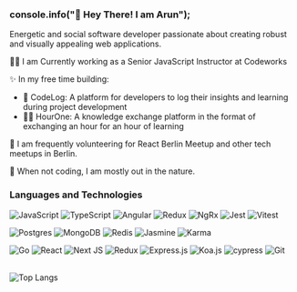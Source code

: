 ### console.info("🙏 Hey There! I am Arun");

Energetic and social software developer passionate about creating robust and visually appealing web applications.

🧑‍🏫 I am Currently working as a  Senior JavaScript Instructor at Codeworks

✨ In my free time building: 

- 📗 CodeLog: A platform for developers to log their insights and learning during project development 
- 🧗‍♂️ HourOne: A knowledge exchange platform in the format of exchanging an hour for an hour of learning

💜 I am frequently volunteering for React Berlin Meetup and other tech meetups in Berlin.

🌳 When not coding, I am mostly out in the nature.

### Languages and Technologies

![JavaScript](https://img.shields.io/badge/javascript-%23323330.svg?style=for-the-badge&logo=javascript&logoColor=%23F7DF1E) ![TypeScript](https://img.shields.io/badge/typescript-%23007ACC.svg?style=for-the-badge&logo=typescript&logoColor=white) 
![Angular](https://img.shields.io/badge/Angular-DD0031?style=for-the-badge&logo=angular&logoColor=white) ![Redux](https://img.shields.io/badge/Redux-593D88?style=for-the-badge&logo=redux&logoColor=white) ![NgRx](https://img.shields.io/badge/NgRx-DD0031?style=for-the-badge&logo=ngrx&logoColor=white) ![Jest](https://img.shields.io/badge/-jest-%23C21325?style=for-the-badge&logo=jest&logoColor=white) ![Vitest](https://img.shields.io/badge/Vitest-39477F?style=for-the-badge&logo=vitest&logoColor=white) 

![Postgres](https://img.shields.io/badge/postgres-%23316192.svg?style=for-the-badge&logo=postgresql&logoColor=white) ![MongoDB](https://img.shields.io/badge/MongoDB-%234ea94b.svg?style=for-the-badge&logo=mongodb&logoColor=white) ![Redis](https://img.shields.io/badge/redis-%23DD0031.svg?&style=for-the-badge&logo=redis&logoColor=white) ![Jasmine](https://img.shields.io/badge/Jasmine-DD0031?style=for-the-badge&logo=jasmine&logoColor=white) ![Karma](https://img.shields.io/badge/Karma-DD0031?style=for-the-badge&logo=karma&logoColor=white) 

![Go](https://img.shields.io/badge/go-%2300ADD8.svg?style=for-the-badge&logo=go&logoColor=white) ![React](https://img.shields.io/badge/react-%2320232a.svg?style=for-the-badge&logo=react&logoColor=%2361DAFB) ![Next JS](https://img.shields.io/badge/Next-black?style=for-the-badge&logo=next.js&logoColor=white) ![Redux](https://img.shields.io/badge/redux-%23593d88.svg?style=for-the-badge&logo=redux&logoColor=white) ![Express.js](https://img.shields.io/badge/express.js-%23404d59.svg?style=for-the-badge&logo=express&logoColor=%2361DAFB) ![Koa.js](https://img.shields.io/badge/koa-eaeaea?style=for-the-badge&logo=koa&logoColor=black)   ![cypress](https://img.shields.io/badge/-cypress-%23E5E5E5?style=for-the-badge&logo=cypress&logoColor=058a5e) ![Git](https://img.shields.io/badge/git-%23F05033.svg?style=for-the-badge&logo=git&logoColor=white)
<br/>
<br/>

![Top Langs](https://github-readme-stats.vercel.app/api/top-langs/?username=arunpariyar&layout=compact)

<!--
**arunpariyar/arunpariyar** is a ✨ _special_ ✨ repository because its `README.md` (this file) appears on your GitHub profile.

Here are some ideas to get you started:

- 🔭 I’m currently working on ...
- 🌱 I’m currently learning ...
- 👯 I’m looking to collaborate on ...
- 🤔 I’m looking for help with ...
- 💬 Ask me about ...
- 📫 How to reach me: ...
- 😄 Pronouns: ...
- ⚡ Fun fact: ...
-->
